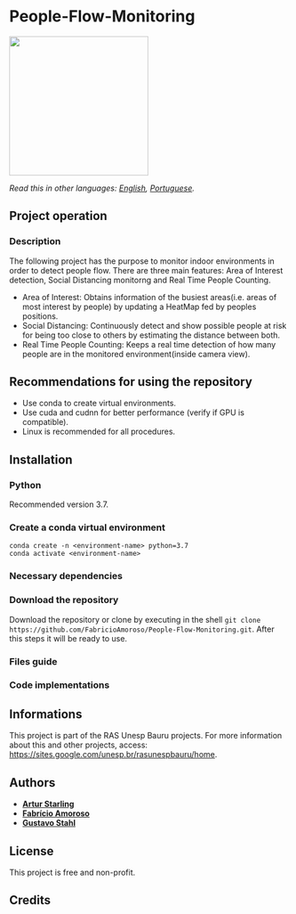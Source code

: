 # People-Flow-Monitoring

<img src="" width="250" height="250">

*Read this in other languages: [English](https://github.com/FabricioAmoroso/People-Flow-Monitoring/blob/master/README.md), [Portuguese](https://github.com/FabricioAmoroso/People-Flow-Monitoring/blob/master/README-pt.md).*

## Project operation

### Description

The following project has the purpose to monitor indoor environments in order to detect people flow.
There are three main features: Area of Interest detection, Social Distancing monitorng and Real Time People Counting.

- Area of Interest: Obtains information of the busiest areas(i.e. areas of most interest by people) by updating a HeatMap fed by peoples positions.
- Social Distancing: Continuously detect and show possible people at risk for being too close to others by estimating the distance between both.
- Real Time People Counting: Keeps a real time detection of how many people are in the monitored environment(inside camera view).

## Recommendations for using the repository
- Use conda to create virtual environments.
- Use cuda and cudnn for better performance (verify if GPU is compatible).
- Linux is recommended for all procedures.

## Installation

### Python 

Recommended version 3.7.

### Create a conda virtual environment

`conda create -n <environment-name> python=3.7`<br/>
`conda activate <environment-name>` 

### Necessary dependencies

### Download the repository
Download the repository or clone by executing in the shell `git clone https://github.com/FabricioAmoroso/People-Flow-Monitoring.git`. After this steps it will be ready to use.

### Files guide

### Code implementations

## Informations
This project is part of the RAS Unesp Bauru projects. For more information about this and other projects, access: https://sites.google.com/unesp.br/rasunespbauru/home.

## Authors

- [**Artur Starling**](https://github.com/ArturStarling)
- [**Fabrício Amoroso**](https://github.com/FabricioAmoroso)
- [**Gustavo Stahl**](https://github.com/GustavoStah)

## License

This project is free and non-profit.

## Credits

